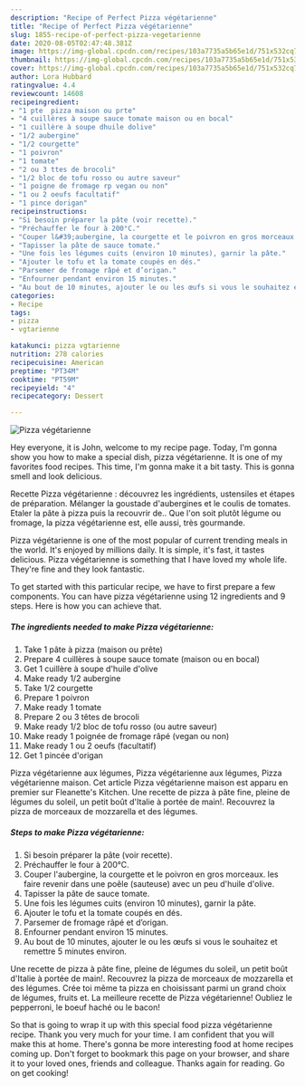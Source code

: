 ```yaml
---
description: "Recipe of Perfect Pizza végétarienne"
title: "Recipe of Perfect Pizza végétarienne"
slug: 1855-recipe-of-perfect-pizza-vegetarienne
date: 2020-08-05T02:47:48.381Z
image: https://img-global.cpcdn.com/recipes/103a7735a5b65e1d/751x532cq70/pizza-vegetarienne-photo-principale-de-la-recette.jpg
thumbnail: https://img-global.cpcdn.com/recipes/103a7735a5b65e1d/751x532cq70/pizza-vegetarienne-photo-principale-de-la-recette.jpg
cover: https://img-global.cpcdn.com/recipes/103a7735a5b65e1d/751x532cq70/pizza-vegetarienne-photo-principale-de-la-recette.jpg
author: Lora Hubbard
ratingvalue: 4.4
reviewcount: 14608
recipeingredient:
- "1 pte  pizza maison ou prte"
- "4 cuillères à soupe sauce tomate maison ou en bocal"
- "1 cuillère à soupe dhuile dolive"
- "1/2 aubergine"
- "1/2 courgette"
- "1 poivron"
- "1 tomate"
- "2 ou 3 ttes de brocoli"
- "1/2 bloc de tofu rosso ou autre saveur"
- "1 poigne de fromage rp vegan ou non"
- "1 ou 2 oeufs facultatif"
- "1 pince dorigan"
recipeinstructions:
- "Si besoin préparer la pâte (voir recette)."
- "Préchauffer le four à 200°C."
- "Couper l&#39;aubergine, la courgette et le poivron en gros morceaux. les faire revenir dans une poêle (sauteuse) avec un peu d&#39;huile d&#39;olive."
- "Tapisser la pâte de sauce tomate."
- "Une fois les légumes cuits (environ 10 minutes), garnir la pâte."
- "Ajouter le tofu et la tomate coupés en dés."
- "Parsemer de fromage râpé et d’origan."
- "Enfourner pendant environ 15 minutes."
- "Au bout de 10 minutes, ajouter le ou les œufs si vous le souhaitez et remettre 5 minutes environ."
categories:
- Recipe
tags:
- pizza
- vgtarienne

katakunci: pizza vgtarienne 
nutrition: 278 calories
recipecuisine: American
preptime: "PT34M"
cooktime: "PT59M"
recipeyield: "4"
recipecategory: Dessert

---
```



![Pizza végétarienne](https://img-global.cpcdn.com/recipes/103a7735a5b65e1d/751x532cq70/pizza-vegetarienne-photo-principale-de-la-recette.jpg)

Hey everyone, it is John, welcome to my recipe page. Today, I'm gonna show you how to make a special dish, pizza végétarienne. It is one of my favorites food recipes. This time, I'm gonna make it a bit tasty. This is gonna smell and look delicious.

Recette Pizza végétarienne : découvrez les ingrédients, ustensiles et étapes de préparation. Mélanger la goustade d&#39;aubergines et le coulis de tomates. Etaler la pâte à pizza puis la recouvrir de.. Que l&#39;on soit plutôt légume ou fromage, la pizza végétarienne est, elle aussi, très gourmande.

Pizza végétarienne is one of the most popular of current trending meals in the world. It's enjoyed by millions daily. It is simple, it's fast, it tastes delicious. Pizza végétarienne is something that I have loved my whole life. They're fine and they look fantastic.


To get started with this particular recipe, we have to first prepare a few components. You can have pizza végétarienne using 12 ingredients and 9 steps. Here is how you can achieve that.

<!--inarticleads1-->

##### The ingredients needed to make Pizza végétarienne:

1. Take 1 pâte à pizza (maison ou prête)
1. Prepare 4 cuillères à soupe sauce tomate (maison ou en bocal)
1. Get 1 cuillère à soupe d&#39;huile d&#39;olive
1. Make ready 1/2 aubergine
1. Take 1/2 courgette
1. Prepare 1 poivron
1. Make ready 1 tomate
1. Prepare 2 ou 3 têtes de brocoli
1. Make ready 1/2 bloc de tofu rosso (ou autre saveur)
1. Make ready 1 poignée de fromage râpé (vegan ou non)
1. Make ready 1 ou 2 oeufs (facultatif)
1. Get 1 pincée d&#39;origan


Pizza végétarienne aux légumes, Pizza végétarienne aux légumes, Pizza végétarienne maison. Cet article Pizza végétarienne maison est apparu en premier sur Fleanette&#39;s Kitchen. Une recette de pizza à pâte fine, pleine de légumes du soleil, un petit boût d&#39;Italie à portée de main!. Recouvrez la pizza de morceaux de mozzarella et des légumes. 

<!--inarticleads2-->

##### Steps to make Pizza végétarienne:

1. Si besoin préparer la pâte (voir recette).
1. Préchauffer le four à 200°C.
1. Couper l&#39;aubergine, la courgette et le poivron en gros morceaux. les faire revenir dans une poêle (sauteuse) avec un peu d&#39;huile d&#39;olive.
1. Tapisser la pâte de sauce tomate.
1. Une fois les légumes cuits (environ 10 minutes), garnir la pâte.
1. Ajouter le tofu et la tomate coupés en dés.
1. Parsemer de fromage râpé et d’origan.
1. Enfourner pendant environ 15 minutes.
1. Au bout de 10 minutes, ajouter le ou les œufs si vous le souhaitez et remettre 5 minutes environ.


Une recette de pizza à pâte fine, pleine de légumes du soleil, un petit boût d&#39;Italie à portée de main!. Recouvrez la pizza de morceaux de mozzarella et des légumes. Crée toi même ta pizza en choisissant parmi un grand choix de légumes, fruits et. La meilleure recette de Pizza végétarienne! Oubliez le pepperroni, le boeuf haché ou le bacon! 

So that is going to wrap it up with this special food pizza végétarienne recipe. Thank you very much for your time. I am confident that you will make this at home. There's gonna be more interesting food at home recipes coming up. Don't forget to bookmark this page on your browser, and share it to your loved ones, friends and colleague. Thanks again for reading. Go on get cooking!
